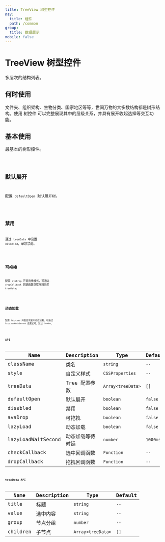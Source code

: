 ```yaml
---
title: TreeView 树型控件
nav:
  title: 组件
  path: /common
group:
  title: 数据展示
mobile: false
---
```


# TreeView 树型控件

多层次的结构列表。

## 何时使用

文件夹、组织架构、生物分类、国家地区等等，世间万物的大多数结构都是树形结构。使用 树控件 可以完整展现其中的层级关系，并具有展开收起选择等交互功能。

## 基本使用

最基本的树形控件。

<code src="./demos/index1.tsx"/>

## 默认展开

配置 `defaultOpen` 默认展开树。

<code src="./demos/index2.tsx"/>

## 禁用

通过 `treeData` 中设置 `disabled`，单项禁用。

<code src="./demos/index3.tsx"/>

## 可拖拽

配置 `avaDrop` 开启拖拽模式，可通过 `dropCallback` 回调函数获取拖拽后的 `treeData`。

<code src="./demos/index4.tsx"/>

## 动态加载

配置 `lazyLoad` 开启首次展开动态加载，可通过 `lazyLoadWaitSecond` 设置延时，默认 `1000ms`。

<code src="./demos/index5.tsx"/>

## API

| Name               | Description      | Type              | Default  |
| ------------------ | ---------------- | ----------------- | -------- |
| className          | 类名             | `string`          | `--`     |
| style              | 自定义样式       | `CSSProperties`   | `--`     |
| treeData           | Tree 配置参数    | `Array<treeData>` | `[]`     |
| defaultOpen        | 默认展开         | `boolean`         | `false`  |
| disabled           | 禁用             | `boolean`         | `false`  |
| avaDrop            | 可拖拽           | `boolean`         | `false`  |
| lazyLoad           | 动态加载         | `boolean`         | `false`  |
| lazyLoadWaitSecond | 动态加载等待时延 | `number`          | `1000ms` |
| checkCallback      | 选中回调函数     | `Function`        | `--`     |
| dropCallback       | 拖拽回调函数     | `Function`        | `--`     |

## treeData API

| Name     | Description | Type              | Default |
| -------- | ----------- | ----------------- | ------- |
| title    | 标题        | `string`          | `--`    |
| value    | 选中内容    | `string`          | `--`    |
| group    | 节点分组    | `number`          | `--`    |
| children | 子节点      | `Array<treeData>` | `[]`    |
